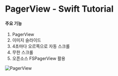 # PagerView - Swift Tutorial


#### 주요 기능
1. PagerView
2. 이미지 슬라이드
3. 4초마다 오르쪽으로 자동 스크롤
4. 무한 스크롤
5. 오픈소스 FSPagerView 활용

![PagerView](https://user-images.githubusercontent.com/57958360/136350353-78a19d2a-2a83-4d96-a112-d2dabcaa3298.gif)
